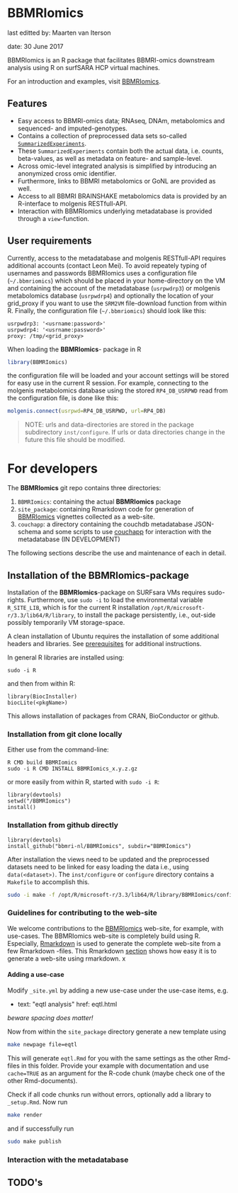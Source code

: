 # BBMRIomics

last editted by: Maarten van Iterson

date: 30 June 2017


BBMRIomics is an R package that facilitates BBMRI-omics downstream
analysis using R on surfSARA HCP virtual machines.

For an introduction and examples, visit
[BBMRIomics](http://bios-vm.bbmrirp3-lumc.surf-hosted.nl/BBMRIomics/).

## Features

* Easy access to BBMRI-omics data; RNAseq, DNAm, metabolomics and
  sequenced- and imputed-genotypes.
* Contains a collection of preprocessed data sets so-called
  [`SummarizedExperiments`](http://bioconductor.org/packages/SummarizedExperiment/).
* These `SummarizedExperiments` contain both the actual data,
  i.e. counts, beta-values, as well as metadata on feature- and
  sample-level.
* Across omic-level integrated analysis is simplified by introducing
  an anonymized cross omic identifier.
* Furthermore, links to BBMRI metabolomics or GoNL are provided as
  well.
* Access to all BBMRI BRAINSHAKE metabolomics data is provided by an
  R-interface to molgenis RESTfull-API.
* Interaction with BBMRIomics underlying metadatabase is provided
  through a `view`-function.

## User requirements

Currently, access to the metadatabase and molgenis RESTfull-API
requires additional accounts (contact Leon Mei). To avoid repeately
typing of usernames and passwords BBMRIomics uses a configuration file
(`~/.bbmriomics`) which should be placed in your home-directory on the
VM and containing the account of the metadatabase (`usrpwdrp3`) or
molgenis metabolomics database (`usrpwdrp4`) and optionally the
location of your grid_proxy if you want to use the `SRM2VM`
file-download function from within R. Finally, the configuration file
(`~/.bbmriomics`) should look like this:

```{bash}
usrpwdrp3: '<usrname:password>'
usrpwdrp4: '<usrname:password>'
proxy: /tmp/<grid_proxy>
```

When loading the **BBMRIomics**- package in R

```r
library(BBMRIomics)
```

the configuration file will be loaded and your account settings will be
stored for easy use in the current R session. For example, connecting to the
molgenis metabolomics database using the stored `RP4_DB_USRPWD` read from 
the configuration file, is done like this:

```r
molgenis.connect(usrpwd=RP4_DB_USRPWD, url=RP4_DB)
```

> NOTE: urls and data-directories are stored in the package
> subdirectory `inst/configure`. If urls or data directories change in
> the future this file should be modified.

# For developers 

The **BBMRIomics** git repo contains three directories: 

1. `BBMRIomics`: containing the actual **BBMRIomics** package
2. `site_package`: containing Rmarkdown code for generation of
   [BBMRIomics](bios-vm.bbmrirp3-lumc.surf-hosted.nl/BBMRIomics/index.html)
   vignettes collected as a web-site.
3. `couchapp`: a directory containing the couchdb metadatabase
   JSON-schema and some scripts to use
   [couchapp](https://github.com/couchapp/couchapp) for interaction
   with the metadatabase (IN DEVELOPMENT)

The following sections describe the use and maintenance of each in
detail.

## Installation of the **BBMRIomics**-package ##

Installation of the **BBMRIomics**-package on SURFsara VMs requires
sudo-rights. Furthermore, use `sudo -i` to load the environmental
variable `R_SITE_LIB`, which is for the current R installation
`/opt/R/microsoft-r/3.3/lib64/R/library`, to install the package
persistently, i.e., out-side possibly temporarily VM storage-space.

A clean installation of Ubuntu requires the installation of some
additional headers and libraries. See
[prerequisites](BBMRIomics/inst/configure/prerequisites.md) for additional
instructions.

In general R libraries are installed using: 

```{bash}
sudo -i R
```
and then from within R:

```{r}
library(BiocInstaller)
biocLite(<pkgName>)
```

This allows installation of packages from CRAN, BioConductor or
github.

### Installation from git clone locally ###

Either use from the command-line: 

```{bash}
R CMD build BBMRIomics
sudo -i R CMD INSTALL BBMRIomics_x.y.z.gz
```

or more easily from within R, started with `sudo -i R`:

```{r}
library(devtools)
setwd("/BBMRIomics")
install()
```

### Installation from github directly ###

```{r}
library(devtools)
install_github("bbmri-nl/BBMRIomics", subdir="BBMRIomics")
```

After installation the views need to be updated and the preprocessed
datasets need to be linked for easy loading the data i.e., using
`data(<dataset>)`. The `inst/configure` or `configure` directory
contains a `Makefile` to accomplish this.

```bash
sudo -i make -f /opt/R/microsoft-r/3.3/lib64/R/library/BBMRIomics/configure/Makefile USRPWD='<usrpwdrp3>'
```

### Guidelines for contributing to the web-site ###

We welcome contributions to the
[BBMRIomics](bios-vm.bbmrirp3-lumc.surf-hosted.nl/BBMRIomics/index.html)
web-site, for example, with use-cases. The BBMRIomics web-site is
completely build using R. Especially,
[Rmarkdown](http://rmarkdown.rstudio.com/) is used to generate the
complete web-site from a few Rmarkdown -files. This Rmarkdown
[section](http://rmarkdown.rstudio.com/rmarkdown_websites.html) shows
how easy it is to generate a web-site using rmarkdown. x

#### Adding a use-case ####

Modify `_site.yml` by adding a new use-case under the use-case items, e.g. 

- text:  "eqtl analysis"
  href: eqtl.html
  
*beware spacing does matter!*

Now from within the `site_package` directory generate a new template using 

```bash
make newpage file=eqtl
```

This will generate `eqtl.Rmd` for you with the same settings as the
other Rmd-files in this folder. Provide your example with
documentation and use `cache=TRUE` as an argument for the R-code
chunk (maybe check one of the other Rmd-documents). 

Check if all code chunks run without errors, optionally add a library
to `_setup.Rmd`. Now run

```bash
make render     
```

and if successfully run

```bash
sudo make publish
```

### Interaction with the metadatabase ###

## TODO's ##


